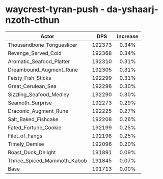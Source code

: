 # waycrest-tyran-push - da-yshaarj-nzoth-cthun
| Actor | DPS | Increase |
|---|:---:|:---:|
|Thousandbone_Tongueslicer|192373|0.34%|
|Revenge_Served_Cold|192368|0.34%|
|Aromatic_Seafood_Platter|192310|0.31%|
|Dreambound_Augment_Rune|192305|0.31%|
|Feisty_Fish_Sticks|192299|0.31%|
|Great_Cerulean_Sea|192296|0.30%|
|Sizzling_Seafood_Medley|192290|0.30%|
|Seamoth_Surprise|192273|0.29%|
|Draconic_Augment_Rune|192225|0.27%|
|Salt_Baked_Fishcake|192208|0.26%|
|Fated_Fortune_Cookie|192199|0.25%|
|Filet_of_Fangs|192198|0.25%|
|Timely_Demise|192096|0.20%|
|Roast_Duck_Delight|191891|0.09%|
|Thrice_Spiced_Mammoth_Kabob|191845|0.07%|
|Base|191713|0.00%|
